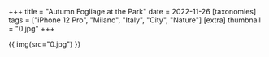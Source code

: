 +++
title = "Autumn Fogliage at the Park"
date = 2022-11-26
[taxonomies]
tags = ["iPhone 12 Pro", "Milano", "Italy", "City", "Nature"]
[extra]
thumbnail = "0.jpg"
+++

{{ img(src="0.jpg") }}
